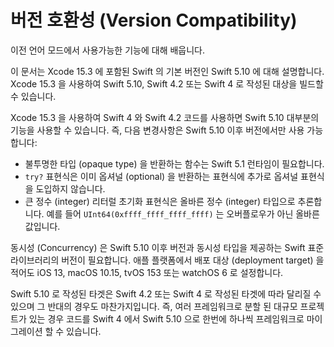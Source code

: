 # 버전 호환성 \(Version Compatibility\)

이전 언어 모드에서 사용가능한 기능에 대해 배웁니다.

이 문서는 Xcode 15.3 에 포함된 Swift 의
기본 버전인 Swift 5.10 에 대해 설명합니다.
Xcode 15.3 을 사용하여
Swift 5.10, Swift 4.2 또는 Swift 4 로 작성된 대상을 빌드할 수 있습니다.

Xcode 15.3 을 사용하여 Swift 4 와 Swift 4.2 코드를 사용하면
Swift 5.10 대부분의 기능을 사용할 수 있습니다.
즉, 다음 변경사항은 Swift 5.10 이후 버전에서만 사용 가능합니다:

* 불투명한 타입 (opaque type) 을 반환하는 함수는 Swift 5.1 런타임이 필요합니다.
* `try?` 표현식은 이미 옵셔널 (optional) 을 반환하는 표현식에 추가로 옵셔널 표현식을 도입하지 않습니다.
* 큰 정수 (integer) 리터럴 초기화 표현식은 올바른 정수 (integer) 타입으로 추론합니다. 예를 들어 `UInt64(0xffff_ffff_ffff_ffff)` 는 오버플로우가 아닌 올바른 값입니다.

동시성 (Concurrency) 은 Swift 5.10 이후 버전과
동시성 타입을 제공하는 Swift 표준 라이브러리의 버전이 필요합니다.
애플 플랫폼에서 배포 대상 (deployment target) 을 적어도
iOS 13, macOS 10.15, tvOS 153 또는 watchOS 6 로 설정합니다.

Swift 5.10 로 작성된 타겟은
Swift 4.2 또는 Swift 4 로 작성된 타겟에 따라 달리질 수 있으며
그 반대의 경우도 마찬가지입니다.
즉, 여러 프레임워크로 분할 된 대규모 프로젝트가 있는 경우
코드를 Swift 4 에서 Swift 5.10 으로
한번에 하나씩 프레임워크로 마이그레이션 할 수 있습니다.

